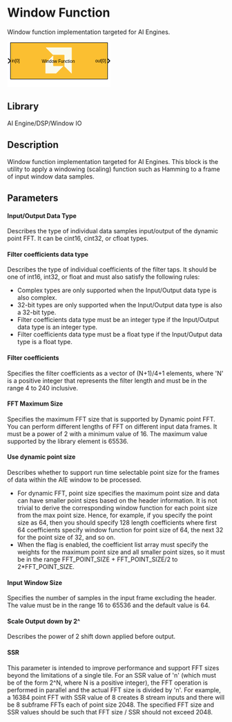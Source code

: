 # Window Function
Window function implementation targeted for AI Engines.

![](./Images/block.png)

## Library

AI Engine/DSP/Window IO

## Description

Window function implementation targeted for AI Engines. This block is
the utility to apply a windowing (scaling) function such as Hamming to a
frame of input window data samples.

## Parameters

#### Input/Output Data Type

Describes the type of individual data samples input/output of the
  dynamic point FFT. It can be cint16, cint32, or cfloat types.

#### Filter coefficients data type

Describes the type of individual coefficients of the filter taps. It
  should be one of int16, int32, or float and must also satisfy the
  following rules:
  - Complex types are only supported when the Input/Output data type is
    also complex.
  - 32-bit types are only supported when the Input/Output data type is
    also a 32-bit type.
  - Filter coefficients data type must be an integer type if the
    Input/Output data type is an integer type.
  - Filter coefficients data type must be a float type if the
    Input/Output data type is a float type.

#### Filter coefficients

Specifies the filter coefficients as a vector of (N+1)/4+1 elements,
  where 'N' is a positive integer that represents the filter length and
  must be in the range 4 to 240 inclusive.

#### FFT Maximum Size

Specifies the maximum FFT size that is supported by Dynamic point FFT.
  You can perform different lengths of FFT on different input data
  frames. It must be a power of 2 with a minimum value of 16. The
  maximum value supported by the library element is 65536.

#### Use dynamic point size
Describes whether to support run time selectable point size for the
  frames of data within the AIE window to be processed.
  
* For dynamic FFT, point size specifies the maximum point size and data
  can have smaller point sizes based on the header information. It is
  not trivial to derive the corresponding window function for each point
  size from the max point size. Hence, for example, if you specify the
  point size as 64, then you should specify 128 length coefficients
  where first 64 coefficients specify window function for point size of
  64, the next 32 for the point size of 32, and so on.
* When the flag is enabled, the coefficient list array must specify the
  weights for the maximum point size and all smaller point sizes, so it
  must be in the range FFT_POINT_SIZE + FFT_POINT_SIZE/2 to
  2\*FFT_POINT_SIZE.

#### Input Window Size

Specifies the number of samples in the input frame excluding the
  header. The value must be in the range 16 to 65536 and the default
  value is 64.

#### Scale Output down by 2^

Describes the power of 2 shift down applied before output.

#### SSR

This parameter is intended to improve performance and support FFT
  sizes beyond the limitations of a single tile. For an SSR value of 'n'
  (which must be of the form 2^N, where N is a positive integer), the
  FFT operation is performed in parallel and the actual FFT size is
  divided by 'n'. For example, a 16384 point FFT with SSR value of 8
  creates 8 stream inputs and there will be 8 subframe FFTs each of
  point size 2048. The specified FFT size and SSR values should be such
  that FFT size / SSR should not exceed 2048.

